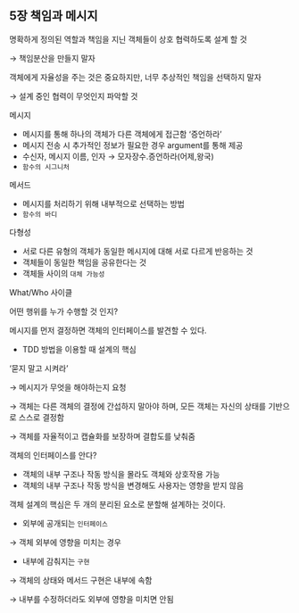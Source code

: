 ## 5장 책임과 메시지

명확하게 정의된 역할과 책임을 지닌 객체들이 상호 협력하도록 설계 할 것

→ 책임분산을 만들지 말자

객체에게 자율성을 주는 것은 중요하지만, 너무 추상적인 책임을 선택하지 말자

→ 설계 중인 협력이 무엇인지 파악할 것

메시지

- 메시지를 통해 하나의 객체가 다른 객체에게 접근함 ‘증언하라’
- 메시지 전송 시 추가적인 정보가 필요한 경우 argument를 통해 제공
- 수신자, 메시지 이름, 인자 → 모자장수.증언하라(어제,왕국)
- `함수의 시그니처`

메서드

- 메시지를 처리하기 위해 내부적으로 선택하는 방법
- `함수의 바디`

다형성

- 서로 다른 유형의 객체가 동일한 메시지에 대해 서로 다르게 반응하는 것
- 객체들이 동일한 책임을 공유한다는 것
- 객체들 사이의 `대체 가능성`

What/Who 사이클

어떤 행위를 누가 수행할 것 인지?

메시지를 먼저 결정하면 객체의 인터페이스를 발견할 수 있다.

- TDD 방법을 이용할 때 설계의 핵심

‘묻지 말고 시켜라’

→ 메시지가 무엇을 해야하는지 요청

→ 객체는 다른 객체의 결정에 간섭하지 말아야 하며, 모든 객체는 자신의 상태를 기반으로 스스로 결정함

→ 객체를 자율적이고 캡슐화를 보장하며 결합도를 낮춰줌

객체의 인터페이스를 안다?

- 객체의 내부 구조나 작동 방식을 몰라도 객체와 상호작용 가능
- 객체의 내부 구조나 작동 방식을 변경해도 사용자는 영향을 받지 않음

객체 설계의 핵심은 두 개의 분리된 요소로 분할해 설계하는 것이다.

- 외부에 공개되는 `인터페이스`

→ 객체 외부에 영향을 미치는 경우

- 내부에 감춰지는 `구현`

→ 객체의 상태와 메서드 구현은 내부에 속함

→ 내부를 수정하더라도 외부에 영향을 미치면 안됨